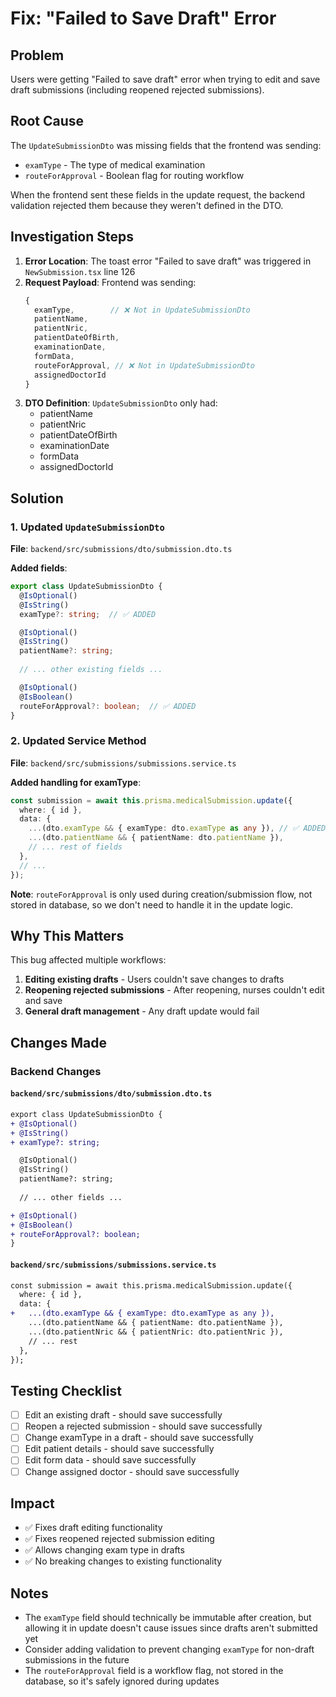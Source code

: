 # Fix: "Failed to Save Draft" Error

## Problem
Users were getting "Failed to save draft" error when trying to edit and save draft submissions (including reopened rejected submissions).

## Root Cause
The `UpdateSubmissionDto` was missing fields that the frontend was sending:
- `examType` - The type of medical examination
- `routeForApproval` - Boolean flag for routing workflow

When the frontend sent these fields in the update request, the backend validation rejected them because they weren't defined in the DTO.

## Investigation Steps

1. **Error Location**: The toast error "Failed to save draft" was triggered in `NewSubmission.tsx` line 126
2. **Request Payload**: Frontend was sending:
   ```typescript
   {
     examType,        // ❌ Not in UpdateSubmissionDto
     patientName,
     patientNric,
     patientDateOfBirth,
     examinationDate,
     formData,
     routeForApproval, // ❌ Not in UpdateSubmissionDto
     assignedDoctorId
   }
   ```
3. **DTO Definition**: `UpdateSubmissionDto` only had:
   - patientName
   - patientNric
   - patientDateOfBirth
   - examinationDate
   - formData
   - assignedDoctorId

## Solution

### 1. Updated `UpdateSubmissionDto`
**File**: `backend/src/submissions/dto/submission.dto.ts`

**Added fields**:
```typescript
export class UpdateSubmissionDto {
  @IsOptional()
  @IsString()
  examType?: string;  // ✅ ADDED

  @IsOptional()
  @IsString()
  patientName?: string;
  
  // ... other existing fields ...

  @IsOptional()
  @IsBoolean()
  routeForApproval?: boolean;  // ✅ ADDED
}
```

### 2. Updated Service Method
**File**: `backend/src/submissions/submissions.service.ts`

**Added handling for examType**:
```typescript
const submission = await this.prisma.medicalSubmission.update({
  where: { id },
  data: {
    ...(dto.examType && { examType: dto.examType as any }), // ✅ ADDED
    ...(dto.patientName && { patientName: dto.patientName }),
    // ... rest of fields
  },
  // ...
});
```

**Note**: `routeForApproval` is only used during creation/submission flow, not stored in database, so we don't need to handle it in the update logic.

## Why This Matters

This bug affected multiple workflows:
1. **Editing existing drafts** - Users couldn't save changes to drafts
2. **Reopening rejected submissions** - After reopening, nurses couldn't edit and save
3. **General draft management** - Any draft update would fail

## Changes Made

### Backend Changes

#### `backend/src/submissions/dto/submission.dto.ts`
```diff
export class UpdateSubmissionDto {
+ @IsOptional()
+ @IsString()
+ examType?: string;

  @IsOptional()
  @IsString()
  patientName?: string;
  
  // ... other fields ...

+ @IsOptional()
+ @IsBoolean()
+ routeForApproval?: boolean;
}
```

#### `backend/src/submissions/submissions.service.ts`
```diff
const submission = await this.prisma.medicalSubmission.update({
  where: { id },
  data: {
+   ...(dto.examType && { examType: dto.examType as any }),
    ...(dto.patientName && { patientName: dto.patientName }),
    ...(dto.patientNric && { patientNric: dto.patientNric }),
    // ... rest
  },
});
```

## Testing Checklist
- [ ] Edit an existing draft - should save successfully
- [ ] Reopen a rejected submission - should save successfully
- [ ] Change examType in a draft - should save successfully  
- [ ] Edit patient details - should save successfully
- [ ] Edit form data - should save successfully
- [ ] Change assigned doctor - should save successfully

## Impact
- ✅ Fixes draft editing functionality
- ✅ Fixes reopened rejected submission editing
- ✅ Allows changing exam type in drafts
- ✅ No breaking changes to existing functionality

## Notes
- The `examType` field should technically be immutable after creation, but allowing it in update doesn't cause issues since drafts aren't submitted yet
- Consider adding validation to prevent changing `examType` for non-draft submissions in the future
- The `routeForApproval` field is a workflow flag, not stored in the database, so it's safely ignored during updates

